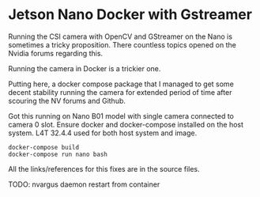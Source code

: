 Jetson Nano Docker with Gstreamer
=================================

Running the CSI camera with OpenCV and GStreamer on the Nano is sometimes a tricky proposition. 
There countless topics opened on the Nvidia forums regarding this. 

Running the camera in Docker is a trickier one. 

Putting here, a docker compose package that I managed to get some decent stability 
running the camera for extended period of time after scouring the NV forums and Github.

Got this running on Nano B01 model with single camera connected to camera 0 slot. 
Ensure docker and docker-compose installed on the host system.
L4T 32.4.4 used for both host system and image. 

```
docker-compose build
docker-compose run nano bash
```

All the links/references for this fixes are in the source files. 

TODO: nvargus daemon restart from container
